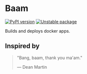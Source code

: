 # Baam

[![PyPI version](https://badge.fury.io/py/baam.svg)](https://badge.fury.io/py/baam)
[![Unstable package](https://img.shields.io/badge/_Unstable_package_-_This_code_is_a_work_in_progress_-red)](https://semver.org)

Builds and deploys docker apps.


## Inspired by

> "Bang, baam, thank you ma'am."
>
> — Dean Martin
